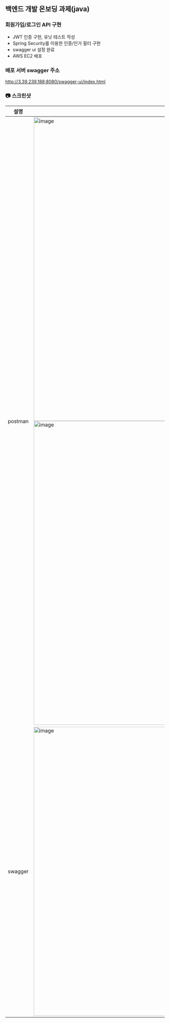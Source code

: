 ## 백엔드 개발 온보딩 과제(java)

### 회원가입/로그인 API 구현
- JWT 인증 구현, 유닛 테스트 작성
- Spring Security를 이용한 인증/인가 필터 구현
- swagger ui 설정 완료
- AWS EC2 배포

### 배포 서버 swagger 주소
http://3.39.239.188:8080/swagger-ui/index.html

### 📷 스크린샷

|설명|이미지|
|---|---|
|postman|<img width="958" alt="image" src="https://github.com/user-attachments/assets/8ce690f4-e520-4b90-87c7-b84fda96858a"> <img width="959" alt="image" src="https://github.com/user-attachments/assets/80f1d1e5-05ff-4413-b1a7-00d3e079b053">|
|swagger|<img width="912" alt="image" src="https://github.com/user-attachments/assets/06b50ba6-a1d7-4e27-afe2-116ba729908d">|
